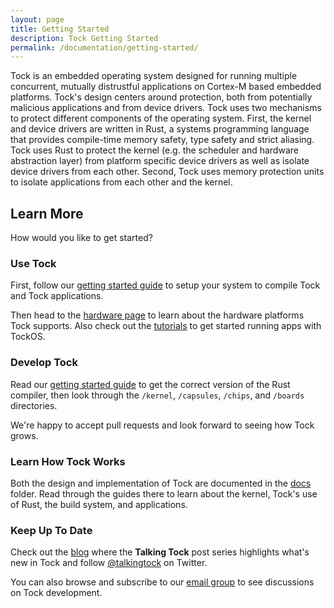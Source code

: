 ```yaml
---
layout: page
title: Getting Started
description: Tock Getting Started
permalink: /documentation/getting-started/
---
```



Tock is an embedded operating system designed for running multiple concurrent, mutually
distrustful applications on Cortex-M based embedded platforms. Tock's design
centers around protection, both from potentially malicious applications and
from device drivers. Tock uses two mechanisms to protect different components
of the operating system. First, the kernel and device drivers are written in
Rust, a systems programming language that provides compile-time memory safety,
type safety and strict aliasing. Tock uses Rust to protect the kernel (e.g. the
scheduler and hardware abstraction layer) from platform specific device drivers
as well as isolate device drivers from each other. Second, Tock uses memory
protection units to isolate applications from each other and the kernel.


Learn More
----------

How would you like to get started?

### Use Tock

First, follow our [getting started guide](https://github.com/helena-project/tock/blob/master/doc/Getting_Started.md) to setup
your system to compile Tock and Tock applications.

Then head to the [hardware page](/hardware)
to learn about the hardware platforms Tock supports. Also check out the
[tutorials](https://github.com/helena-project/tock/blob/master/doc/tutorials) to get started running apps with TockOS.


### Develop Tock

Read our [getting started guide](https://github.com/helena-project/tock/blob/master/doc/Getting_Started.md) to get the correct
version of the Rust compiler, then look through the `/kernel`, `/capsules`,
`/chips`, and `/boards` directories.

We're happy to accept pull requests and look forward to seeing how Tock grows.


### Learn How Tock Works

Both the design and implementation of Tock are documented in the
[docs](https://github.com/helena-project/tock/blob/master/doc) folder. Read through the guides there to learn about the kernel,
Tock's use of Rust, the build system, and applications.


### Keep Up To Date

Check out the [blog](/blog) where the **Talking Tock**
post series highlights what's new in Tock and follow
[@talkingtock](https://twitter.com/talkingtock) on Twitter.

You can also browse and subscribe to our [email
group](https://groups.google.com/forum/#!forum/tock-dev) to see discussions on
Tock development.
